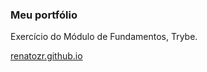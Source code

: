### Meu portfólio
Exercício do Módulo de Fundamentos, Trybe.

[renatozr.github.io](renatozr.github.io)
